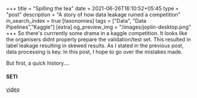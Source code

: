 +++
title = "Spilling the tea"
date = 2021-06-26T16:10:52+05:45
type = "post"
description = "A story of how data leakage ruined a competition"
in_search_index = true
[taxonomies]
tags = ["Data", "Data Pipelines","Kaggle"]
[extra]
og_preview_img = "/images/joplin-desktop.png"
+++
So there's currrently some drama in a kaggle competition. It looks like the organisers didnt properly prepare the validation/test set. This resulted in label leakage resulting in skewed results. As I stated in the previous post, data processing is key. In this post, I hope to go over the mistakes made. 

But first, a quick history....

#### SETI

[video](https://www.youtube.com/embed/P_vTS46ivck)
